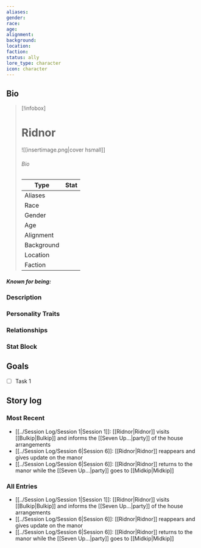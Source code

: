 ```yaml
---
aliases: 
gender: 
race: 
age: 
alignment: 
background: 
location: 
faction: 
status: ally
lore_type: character
icon: character
---
```

## Bio
> [!infobox]
> # Ridnor
> ![[insertimage.png|cover hsmall]]
> ###### Bio
> | Type | Stat |
> | ---- | ---- |
> | Aliases | |
> | Race|  |
> | Gender| |
> | Age | |
> | Alignment|| 
> | Background| |
> | Location|  |
> | Faction| | 
##### Known for being:
### Description
### Personality Traits
### Relationships
### Stat Block
## Goals
- [ ] Task 1
## Story log
### Most Recent
- [[../Session Log/Session 1|Session 1]]: [[Ridnor|Ridnor]] visits [[Bulkip|Bulkip]] and informs the [[Seven Up...|party]] of the house arrangements
- [[../Session Log/Session 6|Session 6]]: [[Ridnor|Ridnor]] reappears and gives update on the manor
- [[../Session Log/Session 6|Session 6]]: [[Ridnor|Ridnor]] returns to the manor while the [[Seven Up...|party]] goes to [[Midkip|Midkip]]

### All Entries
- [[../Session Log/Session 1|Session 1]]: [[Ridnor|Ridnor]] visits [[Bulkip|Bulkip]] and informs the [[Seven Up...|party]] of the house arrangements
- [[../Session Log/Session 6|Session 6]]: [[Ridnor|Ridnor]] reappears and gives update on the manor
- [[../Session Log/Session 6|Session 6]]: [[Ridnor|Ridnor]] returns to the manor while the [[Seven Up...|party]] goes to [[Midkip|Midkip]]
